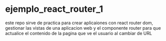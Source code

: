 # ejemplo_react_router_1
este repo sirve de practica para crear aplicaiones con react router dom, gestionar las vistas de una aplicacion web y el componente router para que actualice el contenido de la pagina que ve el usuario al cambiar de URL
